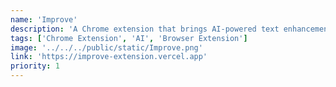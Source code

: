 ```yaml
---
name: 'Improve'
description: 'A Chrome extension that brings AI-powered text enhancement directly to your browser toolbar with multiple writing styles, smart inline editing, and human-like output for better writing anywhere on the web.'
tags: ['Chrome Extension', 'AI', 'Browser Extension']
image: '../../../public/static/Improve.png'
link: 'https://improve-extension.vercel.app'
priority: 1
---
```

